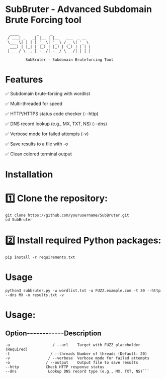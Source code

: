 # SubBruter - Advanced Subdomain Brute Forcing tool

```
  ____        _     _                 
 / ___| _   _| |__ | |__   ___  _ __  
 \___ \| | | | '_ \| '_ \ / _ \| '_ \ 
  ___) | |_| | |_) | |_) | (_) | | | |
 |____/ \__,_|_.__/|_.__/ \___/|_| |_|                                  

         SubBruter - Subdomain Bruteforcing Tool
```

# Features
✅ Subdomain brute-forcing with wordlist

✅ Multi-threaded for speed

✅ HTTP/HTTPS status code checker (--http)

✅ DNS record lookup (e.g., MX, TXT, NS) (--dns)

✅ Verbose mode for failed attempts (-v)

✅ Save results to a file with -o

✅ Clean colored terminal output

# Installation

# 1️⃣ Clone the repository:
```
git clone https://github.com/yourusername/SubBruter.git
cd SubBruter
```

# 2️⃣ Install required Python packages:
```
pip install -r requirements.txt
```


# Usage
```
python3 subbruter.py -w wordlist.txt -u FUZZ.example.com -t 30 --http --dns MX -o results.txt -v
```

# Usage:
## Option------------Description
```-w                   / --wordlist	Path to wordlist file (Required)
-u                   / --url	Target with FUZZ placeholder (Required)
-t                  / --threads	Number of threads (Default: 20)
-v                 / --verbose	Verbose mode for failed attempts
-o                / --output	Output file to save results
--http	          Check HTTP response status
--dns	           Lookup DNS record type (e.g., MX, TXT, NS)```



